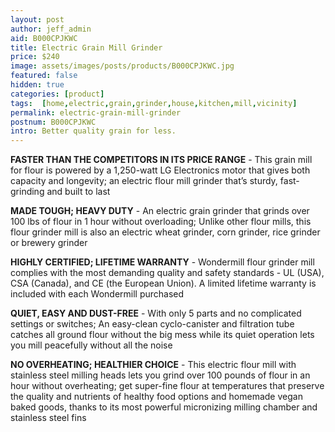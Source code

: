 ```yaml
---
layout: post
author: jeff_admin
aid: B000CPJKWC
title: Electric Grain Mill Grinder
price: $240
image: assets/images/posts/products/B000CPJKWC.jpg
featured: false
hidden: true
categories: [product]
tags:  [home,electric,grain,grinder,house,kitchen,mill,vicinity]
permalink: electric-grain-mill-grinder
postnum: B000CPJKWC
intro: Better quality grain for less.
---
```

**FASTER THAN THE COMPETITORS IN ITS PRICE RANGE** - This grain mill for flour is powered by a 1,250-watt LG Electronics motor that gives both capacity and longevity; an electric flour mill grinder that’s sturdy, fast-grinding and built to last

**MADE TOUGH; HEAVY DUTY** - An electric grain grinder that grinds over 100 lbs of flour in 1 hour without overloading; Unlike other flour mills, this flour grinder mill is also an electric wheat grinder, corn grinder, rice grinder or brewery grinder

**HIGHLY CERTIFIED; LIFETIME WARRANTY** - Wondermill flour grinder mill complies with the most demanding quality and safety standards - UL (USA), CSA (Canada), and CE (the European Union). A limited lifetime warranty is included with each Wondermill purchased

**QUIET, EASY AND DUST-FREE** - With only 5 parts and no complicated settings or switches; An easy-clean cyclo-canister and filtration tube catches all ground flour without the big mess while its quiet operation lets you mill peacefully without all the noise

**NO OVERHEATING; HEALTHIER CHOICE** - This electric flour mill with stainless steel milling heads lets you grind over 100 pounds of flour in an hour without overheating; get super-fine flour at temperatures that preserve the quality and nutrients of healthy food options and homemade vegan baked goods, thanks to its most powerful micronizing milling chamber and stainless steel fins
